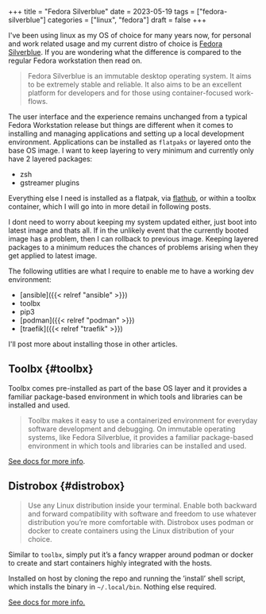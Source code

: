 +++
title = "Fedora Silverblue"
date = 2023-05-19
tags = ["fedora-silverblue"]
categories = ["linux", "fedora"]
draft = false
+++

I've been using linux as my OS of choice for many years now, for personal and work related usage and my current distro of choice is [Fedora Silverblue](https://fedoraproject.org/silverblue/). If you are wondering what the difference is compared to the regular Fedora workstation then read on.

<!--more-->

> Fedora Silverblue is an immutable desktop operating system. It aims to be extremely stable and reliable. It also aims to be an excellent platform for developers and for those using container-focused work-flows.

The user interface and the experience remains unchanged from a typical Fedora Workstation release but things are different when it comes to installing and managing applications and setting up a local development environment. Applications can be installed as `flatpaks` or layered onto the base OS image. I want to keep layering to very minimum and currently only have 2 layered packages:

-   zsh
-   gstreamer plugins

Everything else I need is installed as a flatpak, via [flathub](https://flathub.org/), or within a toolbx container, which I will go into in more detail in following posts.

I dont need to worry about keeping my system updated either, just boot into latest image and thats all. If in the unlikely event that the currently booted image has a problem, then I can rollback to previous image. Keeping layered packages to a minimum reduces the chances of problems arising when they get applied to latest image.

The following utlities are what I require to enable me to have a working dev environment:

-   [ansible]({{< relref "ansible" >}})
-   toolbx
-   pip3
-   [podman]({{< relref "podman" >}})
-   [traefik]({{< relref "traefik" >}})

I'll post more about installing those in other articles.


## Toolbx {#toolbx}

Toolbx comes pre-installed as part of the base OS layer and it provides a familiar package-based environment in which tools and libraries can be installed and used.

<!--more-->

> Toolbx makes it easy to use a containerized environment for everyday software development and debugging. On immutable operating systems, like Fedora Silverblue, it provides a familiar package-based environment in which tools and libraries can be installed and used.

[See docs for more info](https://containertoolbx.org/).


## Distrobox {#distrobox}

> Use any Linux distribution inside your terminal. Enable both backward and forward compatibility with software and freedom to use whatever distribution you’re more comfortable with. Distrobox uses podman or docker to create containers using the Linux distribution of your choice.

Similar to `toolbx`, simply put it’s a fancy wrapper around podman or docker to create and start containers highly integrated with the hosts.

Installed on host by cloning the repo and running the ’install’ shell script, which installs the binary in `~/.local/bin`. Nothing else required.

[See docs for more info.](https://distrobox.privatedns.org/)
